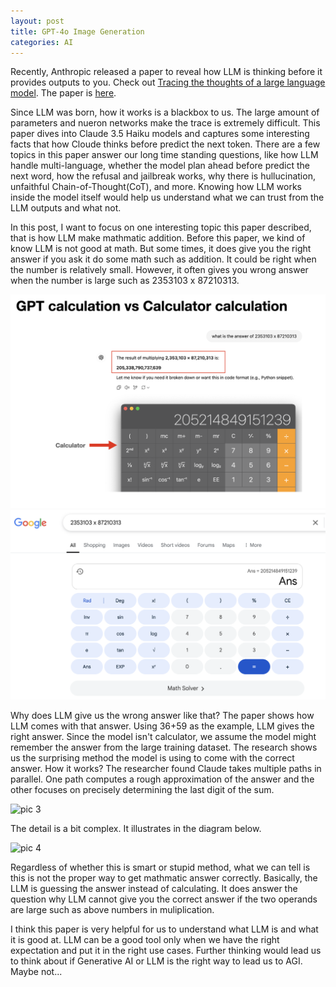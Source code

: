 ```yaml
---
layout: post
title: GPT-4o Image Generation
categories: AI
---
```


Recently, Anthropic released a paper to reveal how LLM is thinking before it provides outputs to you. Check out [Tracing the thoughts of a large language model](https://www.anthropic.com/research/tracing-thoughts-language-model). The paper is [here](https://transformer-circuits.pub/2025/attribution-graphs/biology.html).

Since LLM was born, how it works is a blackbox to us. The large amount of parameters and nueron networks make the trace is extremely difficult. This paper dives into Claude 3.5 Haiku models and captures some interesting facts that how Cloude thinks before predict the next token. There are a few topics in this paper answer our long time standing questions, like how LLM handle multi-language, whether the model plan ahead before predict the next word, how the refusal and jailbreak works, why there is hullucination, unfaithful Chain-of-Thought(CoT), and more. Knowing how LLM works inside the model itself would help us understand what we can trust from the LLM outputs and what not. 

In this post, I want to focus on one interesting topic this paper described, that is how LLM make mathmatic addition. Before this paper, we kind of know LLM is not good at math. But some times, it does give you the right answer if you ask it do some math such as addition. It could be right when the number is relatively small. However, it often gives you wrong answer when the number is large such as 2353103 x 87210313. 

![pic 1](/images/LLM-math-pic1.png "pic 1")
![pic 2](/images/LLM-math-pic2.png "pic 2")

Why does LLM give us the wrong answer like that? The paper shows how LLM comes with that answer. Using 36+59 as the example, LLM gives the right answer. Since the model isn't calculator, we assume the model might remember the answer from the large training dataset. The research shows us the surprising method the model is using to come with the correct answer. How it works? The researcher found Claude takes multiple paths in parallel. One path computes a rough approximation of the answer and the other focuses on precisely determining the last digit of the sum. 

![pic 3](/image/LLM-math-pic3.png "pic 3")

The detail is a bit complex. It illustrates in the diagram below.

![pic 4](/image/LLM-math-pic4.png "pic 4")

Regardless of whether this is smart or stupid method, what we can tell is this is not the proper way to get mathmatic answer correctly. Basically, the LLM is guessing the answer instead of calculating. It does answer the question why LLM cannot give you the correct answer if the two operands are large such as above numbers in muliplication.

I think this paper is very helpful for us to understand what LLM is and what it is good at. LLM can be a good tool only when we have the right expectation and put it in the right use cases. Further thinking would lead us to think about if Generative AI or LLM is the right way to lead us to AGI. Maybe not...